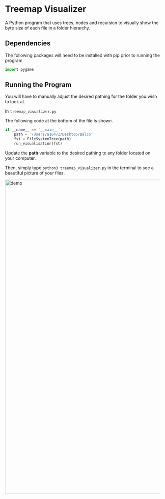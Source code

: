 # Treemap Visualizer
A Python program that uses trees, nodes and recursion to visually show the byte size of each file in a folder hierarchy.


Dependencies
-------------

The following packages will need to be installed with pip prior to running the program.

```python
import pygame
```


Running the Program
-------------------
You will have to manually adjust the desired pathing for the folder you wish to look at. 

In ```treemap_visualizer.py```

The following code at the bottom of the file is shown.

```python
if __name__ == '__main__':
    path = '/Users/a16472/Desktop/Balco'
    fst = FileSystemTree(path)
    run_visualisation(fst)
```

Update the <b>path</b> variable to the desired pathing to any folder located on your computer.

Then, simply type 
```python3 treemap_visualizer.py``` in the terminal
to see a beautiful picture of your files.

<img width="1022" alt="demo" src="https://user-images.githubusercontent.com/28542017/126533112-d8f65dd8-ff68-4b9e-8047-20919887ca17.png">
